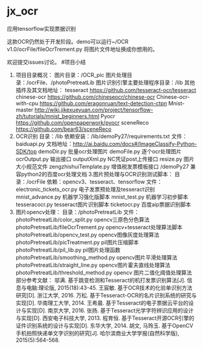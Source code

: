# jx_ocr
应用tensorflow实现票据识别

这款OCR仍然处于开发阶段。demo可以运行~/OCR v1.0/ocrFile/fileOcrTrement.py 将图片文件地址换成你想用的。

欢迎提交issues讨论。
#项目小结
1.	项目目录概况：
    图片目录：/OCR_pic
    图片处理目录：/ocrFile、/photoPretreatLib
    图片识别引擎主要处理程序目录：/lib
    其他插件及其文档地址：
        tesseract       https://github.com/tesseract-ocr/tesseract
        chinese-ocr     https://github.com/chineseocr/chinese-ocr
        Chinese-ocr-with-cpu  https://github.com/eragonruan/text-detection-ctpn
        Mnist-master    http://wiki.jikexueyuan.com/project/tensorflow-zh/tutorials/mnist_beginners.html
        Pyocr           https://github.com/openpaperwork/pyocr
        sceneReco       https://github.com/bear63/sceneReco
2. OCR识别
	目录：/lib
	依赖安装：/lib/demoPy27/requirements.txt
	文件：
        baiduapi.py  文档地址：http://ai.baidu.com/docs#/ImageClassify-Python-SDK/top
        demoDir.py  批量ocr处理图片
        demoFile.py  逐个ocr处理图片
        ocrOutput.py  输出接口
        outputXml.py  NC凭证post上传接口
        resize.py  图片大小规范文件
        zengzhishuiTemplate.py  增值税发票模板接口
        /demoPy27  兼容python2的百度ocr处理文档
3.图片预处理与OCR识别测试脚本：
    目录：/ocrFile
    依赖：opencv3、tesseract、tensorflow
    文件：
        electronic_tickets_ocr.py  电子发票预处理及tesseract识别
        mnist_advance.py  机器学习强化版脚本
        mnist_test.py  机器学习初步脚本
        tesseracocr.py  tesseract图片识别脚本
        ticketocr.py  百度aip票据识别脚本
4. 图片opencv处理：
    目录：/photoPretreatLib
    文件：
        photoPretreatLib/color_split.py  opencv三原色分色算法
        photoPretreatLib/fileOcrTrement.py  opencv+tesseract处理算法脚本
        photoPretreatLib/opencv_test.py  opencv图像灰度处理算法
        photoPretreatLib/picTreatment.py  pil图片压缩脚本
        photoPretreatLib/pil_lib.py  pil图片处理函数
        photoPretreatLib/smoothing_method.py  opencv图片平滑处理算法
        photoPretreatLib/straight_line.py  opencv图片霍夫直线处理算法
        photoPretreatLib/threshold_method.py  opencv 图片二值化阈值处理算法
部分参考文献：
    邬满. 基于跳变检测和Tesseract的机打发票识别算法[J]. 信息与电脑:理论版, 2015(18):43-45.
    王宸敏. 基于OCR技术的化验单识别方法研究[D]. 浙江大学, 2016.
    万松. 基于Tesseract-OCR的名片识别系统的研究与实现[D]. 华南理工大学, 2014.
    王希晨. 基于Tesseract的电子票据云平台的设计与实现[D]. 南京大学, 2016.
    张扬. 基于Tesseract光学字符辨识应用的设计与实现[D]. 西安电子科技大学, 2013.
    程育恒. 基于Tesseract开源OCR引擎的证件识别系统的设计与实现[D]. 东华大学, 2014.
    胡文, 马玲玉. 基于OpenCV手机拍照快递单文字识别的研究[J]. 哈尔滨商业大学学报(自然科学版), 2015(5):564-568.
